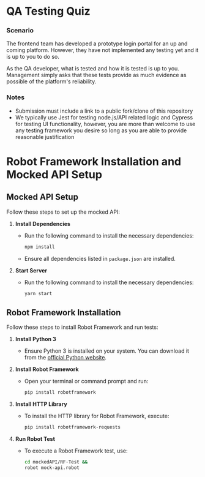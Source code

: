 # QA Testing Quiz

### Scenario
The frontend team has developed a prototype login portal for an up and coming platform.
However, they have not implemented any testing yet and it is up to you to do so.

As the QA developer, what is tested and how it is tested is up to you.
Management simply asks that these tests provide as much evidence as possible of the platform's reliability.

### Notes
- Submission must include a link to a public fork/clone of this repository
- We typically use Jest for testing node.js/API related logic and Cypress for testing UI functionality, however, you are more than welcome to use any testing framework you desire so long as you are able to provide reasonable justification

# Robot Framework Installation and Mocked API Setup
## Mocked API Setup

Follow these steps to set up the mocked API:
1. **Install Dependencies**
   - Run the following command to install the necessary dependencies:
     ```bash
     npm install
     ```

   - Ensure all dependencies listed in `package.json` are installed.
  
2. **Start Server**
   - Run the following command to install the necessary dependencies:
     ```bash
     yarn start
     ```
     
## Robot Framework Installation

Follow these steps to install Robot Framework and run tests:

1. **Install Python 3**
   - Ensure Python 3 is installed on your system. You can download it from the [official Python website](https://www.python.org/downloads/).

2. **Install Robot Framework**
   - Open your terminal or command prompt and run:
     ```bash
     pip install robotframework
     ```

3. **Install HTTP Library**
   - To install the HTTP library for Robot Framework, execute:
     ```bash
     pip install robotframework-requests
     ```

4. **Run Robot Test**
   - To execute a Robot Framework test, use:
     ```bash
     cd mockedAPI/RF-Test &&
     robot mock-api.robot
     ```

